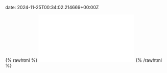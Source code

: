 date: 2024-11-25T00:34:02.214669+00:00Z


{% rawhtml %}
<embed src="./test.com-http.html" type="text/html">
{% /rawhtml %}